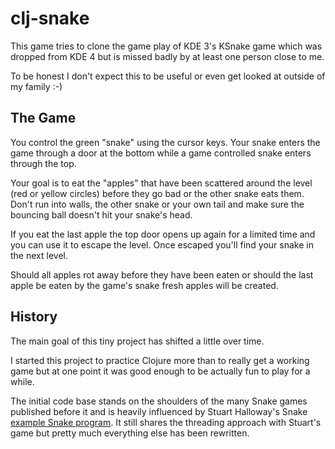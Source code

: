 clj-snake
=========

This game tries to clone the game play of KDE 3's KSnake game which
was dropped from KDE 4 but is missed badly by at least one person
close to me.

To be honest I don't expect this to be useful or even get looked at
outside of my family :-)

The Game
--------

You control the green "snake" using the cursor keys.  Your snake
enters the game through a door at the bottom while a game controlled
snake enters through the top.

Your goal is to eat the "apples" that have been scattered around the
level (red or yellow circles) before they go bad or the other snake
eats them.  Don't run into walls, the other snake or your own tail and
make sure the bouncing ball doesn't hit your snake's head.

If you eat the last apple the top door opens up again for a limited
time and you can use it to escape the level.  Once escaped you'll find
your snake in the next level.

Should all apples rot away before they have been eaten or should the
last apple be eaten by the game's snake fresh apples will be created.

History
-------

The main goal of this tiny project has shifted a little over time.

I started this project to practice Clojure more than to really get a
working game but at one point it was good enough to be actually fun to
play for a while.

The initial code base stands on the shoulders of the many Snake games
published before it and is heavily influenced by Stuart Halloway's
Snake [example Snake
program](https://github.com/stuarthalloway/programming-clojure/blob/master/src/examples/snake.clj).
It still shares the threading approach with Stuart's game but pretty
much everything else has been rewritten.
